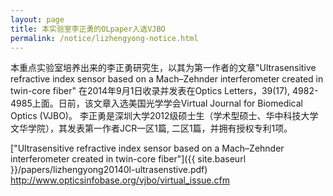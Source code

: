 ```yaml
---
layout: page
title: 本实验室李正勇的OLpaper入选VJBO
permalink: /notice/lizhengyong-notice.html
---
```


本重点实验室培养出来的李正勇研究生，以其为第一作者的文章"Ultrasensitive refractive index sensor based on a Mach–Zehnder interferometer created in twin-core fiber"
在2014年9月1日收录并发表在Optics Letters，39(17), 4982-4985上面。日前，该文章入选美国光学学会Virtual Journal for Biomedical Optics (VJBO)。
李正勇是深圳大学2012级硕士生（学术型硕士、华中科技大学文华学院），其发表第一作者JCR一区1篇, 二区1篇，并拥有授权专利1项。

["Ultrasensitive refractive index sensor based on a Mach–Zehnder interferometer created in twin-core fiber"]({{ site.baseurl }}/papers/lizhengyong20140l-ultrasenstive.pdf)<br>
http://www.opticsinfobase.org/vjbo/virtual_issue.cfm

